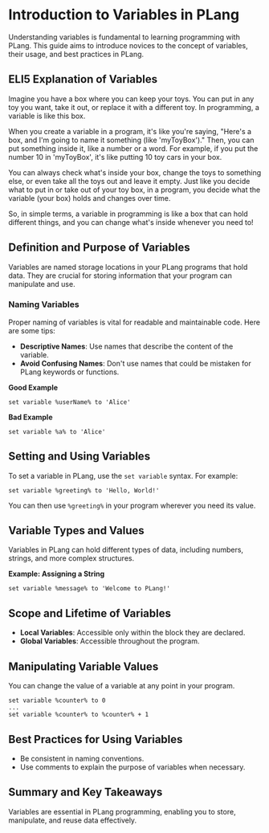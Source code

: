 # Introduction to Variables in PLang

Understanding variables is fundamental to learning programming with PLang. This guide aims to introduce novices to the concept of variables, their usage, and best practices in PLang.

## ELI5 Explanation of Variables
Imagine you have a box where you can keep your toys. You can put in any toy you want, take it out, or replace it with a different toy. In programming, a variable is like this box.

When you create a variable in a program, it's like you're saying, "Here's a box, and I'm going to name it something (like 'myToyBox')." Then, you can put something inside it, like a number or a word. For example, if you put the number 10 in 'myToyBox', it's like putting 10 toy cars in your box.

You can always check what's inside your box, change the toys to something else, or even take all the toys out and leave it empty. Just like you decide what to put in or take out of your toy box, in a program, you decide what the variable (your box) holds and changes over time.

So, in simple terms, a variable in programming is like a box that can hold different things, and you can change what's inside whenever you need to!

## Definition and Purpose of Variables

Variables are named storage locations in your PLang programs that hold data. They are crucial for storing information that your program can manipulate and use.

### Naming Variables

Proper naming of variables is vital for readable and maintainable code. Here are some tips:

- **Descriptive Names**: Use names that describe the content of the variable.
- **Avoid Confusing Names**: Don't use names that could be mistaken for PLang keywords or functions.

**Good Example**
```plang
set variable %userName% to 'Alice'
```

**Bad Example**
```plang
set variable %a% to 'Alice'
```

## Setting and Using Variables

To set a variable in PLang, use the `set variable` syntax. For example:

```plang
set variable %greeting% to 'Hello, World!'
```

You can then use `%greeting%` in your program wherever you need its value.

## Variable Types and Values

Variables in PLang can hold different types of data, including numbers, strings, and more complex structures.

**Example: Assigning a String**
```plang
set variable %message% to 'Welcome to PLang!'
```

## Scope and Lifetime of Variables

- **Local Variables**: Accessible only within the block they are declared.
- **Global Variables**: Accessible throughout the program.

## Manipulating Variable Values

You can change the value of a variable at any point in your program.

```plang
set variable %counter% to 0
...
set variable %counter% to %counter% + 1
```

## Best Practices for Using Variables

- Be consistent in naming conventions.
- Use comments to explain the purpose of variables when necessary.

## Summary and Key Takeaways

Variables are essential in PLang programming, enabling you to store, manipulate, and reuse data effectively.

